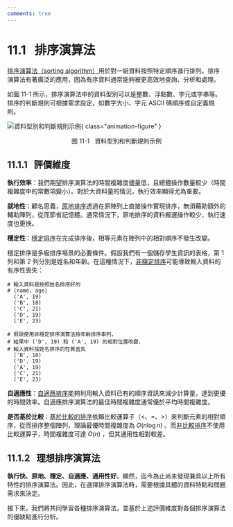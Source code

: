 ```yaml
---
comments: true
---
```


# 11.1 &nbsp; 排序演算法

<u>排序演算法（sorting algorithm）</u>用於對一組資料按照特定順序進行排列。排序演算法有著廣泛的應用，因為有序資料通常能夠被更高效地查詢、分析和處理。

如圖 11-1 所示，排序演算法中的資料型別可以是整數、浮點數、字元或字串等。排序的判斷規則可根據需求設定，如數字大小、字元 ASCII 碼順序或自定義規則。

![資料型別和判斷規則示例](sorting_algorithm.assets/sorting_examples.png){ class="animation-figure" }

<p align="center"> 圖 11-1 &nbsp; 資料型別和判斷規則示例 </p>

## 11.1.1 &nbsp; 評價維度

**執行效率**：我們期望排序演算法的時間複雜度儘量低，且總體操作數量較少（時間複雜度中的常數項變小）。對於大資料量的情況，執行效率顯得尤為重要。

**就地性**：顧名思義，<u>原地排序</u>透過在原陣列上直接操作實現排序，無須藉助額外的輔助陣列，從而節省記憶體。通常情況下，原地排序的資料搬運操作較少，執行速度也更快。

**穩定性**：<u>穩定排序</u>在完成排序後，相等元素在陣列中的相對順序不發生改變。

穩定排序是多級排序場景的必要條件。假設我們有一個儲存學生資訊的表格，第 1 列和第 2 列分別是姓名和年齡。在這種情況下，<u>非穩定排序</u>可能導致輸入資料的有序性喪失：

```shell
# 輸入資料是按照姓名排序好的
# (name, age)
  ('A', 19)
  ('B', 18)
  ('C', 21)
  ('D', 19)
  ('E', 23)

# 假設使用非穩定排序演算法按年齡排序串列，
# 結果中 ('D', 19) 和 ('A', 19) 的相對位置改變，
# 輸入資料按姓名排序的性質丟失
  ('B', 18)
  ('D', 19)
  ('A', 19)
  ('C', 21)
  ('E', 23)
```

**自適應性**：<u>自適應排序</u>能夠利用輸入資料已有的順序資訊來減少計算量，達到更優的時間效率。自適應排序演算法的最佳時間複雜度通常優於平均時間複雜度。

**是否基於比較**：<u>基於比較的排序</u>依賴比較運算子（$<$、$=$、$>$）來判斷元素的相對順序，從而排序整個陣列，理論最優時間複雜度為 $O(n \log n)$ 。而<u>非比較排序</u>不使用比較運算子，時間複雜度可達 $O(n)$ ，但其通用性相對較差。

## 11.1.2 &nbsp; 理想排序演算法

**執行快、原地、穩定、自適應、通用性好**。顯然，迄今為止尚未發現兼具以上所有特性的排序演算法。因此，在選擇排序演算法時，需要根據具體的資料特點和問題需求來決定。

接下來，我們將共同學習各種排序演算法，並基於上述評價維度對各個排序演算法的優缺點進行分析。
